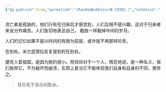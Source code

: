 ```yaml
---
{"dg-publish":true,"permalink":"/RandomBubbles/读《无知》/","noteIcon":""}
---
```


流亡者是孤独的，他们只有在归来后才感觉到，人们互相不感兴趣，这对于归来者来说分外痛苦。人们急切地表达自己， 截肢一样截掉中间的岁月。

人们的记忆如果不是以时间的有限为前提，或许就不再那样珍贵。

在别处。米兰昆德拉反复提到的在别处。

捷克人爱祖国，是因为她的弱小。而信仰对于一个人，残忍地说，是一种名义，我们放弃它，不为破坏而崩溃，实质上是当它不能体现我们自身和自身的不同，便弃之。

> 音乐死于音乐的脏水。